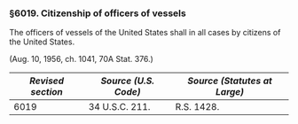 ### §6019. Citizenship of officers of vessels ###

The officers of vessels of the United States shall in all cases by citizens of the United States.

(Aug. 10, 1956, ch. 1041, 70A Stat. 376.)

|*Revised section*|*Source (U.S. Code)*|*Source (Statutes at Large)*|
|-----------------|--------------------|----------------------------|
|      6019       |   34 U.S.C. 211.   |         R.S. 1428.         |